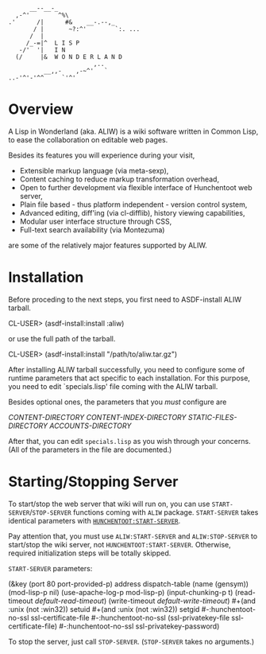           __--__-_
      ,-^'        ^%\
    .'      /|      #&    __-.--,_
           / |       ~?:^'        `:. ...
          /  |
         /_-=|^  L I S P
       -/'  '|   I N
      (/     |&  W O N D E R L A N D
                            ,..
              __,,-    ,-~^'   `
    ..-'^'-'^^     `'^'

# Overview

A Lisp in Wonderland (aka. ALIW) is a wiki software written in Common Lisp, to ease the collaboration on editable web pages.

Besides its features you will experience during your visit,

- Extensible markup language (via meta-sexp),
- Content caching to reduce markup transformation overhead,
- Open to further development via flexible interface of Hunchentoot web server,
- Plain file based - thus platform independent - version control system,
- Advanced editing, diff'ing (via cl-difflib), history viewing capabilities,
- Modular user interface structure through CSS,
- Full-text search availability (via Montezuma)

are some of the relatively major features supported by ALIW.

# Installation

Before proceding to the next steps, you first need to ASDF-install ALIW tarball.

  CL-USER> (asdf-install:install :aliw)

or use the full path of the tarball.

  CL-USER> (asdf-install:install "/path/to/aliw.tar.gz")

After installing ALIW tarball successfully, you need to configure some of runtime parameters that act specific to each installation. For this purpose, you need to edit `specials.lisp' file coming with the ALIW tarball.

Besides optional ones, the parameters that you _must_ configure are

  *CONTENT-DIRECTORY*
  *CONTENT-INDEX-DIRECTORY*
  *STATIC-FILES-DIRECTORY*
  *ACCOUNTS-DIRECTORY*

After that, you can edit `specials.lisp` as you wish through your concerns. (All of the parameters in the file are documented.)

# Starting/Stopping Server

To start/stop the web server that wiki will run on, you can use `START-SERVER`/`STOP-SERVER` functions coming with `ALIW` package. `START-SERVER` takes identical parameters with [`HUNCHENTOOT:START-SERVER`](http://weitz.de/hunchentoot/#servers).

Pay attention that, you must use `ALIW:START-SERVER` and `ALIW:STOP-SERVER` to start/stop the wiki server, not `HUNCHENTOOT:START-SERVER`. Otherwise, required initialization steps will be totally skipped.

`START-SERVER` parameters:

  (&key (port 80 port-provided-p)
        address
        dispatch-table
        (name (gensym))
        (mod-lisp-p nil)
        (use-apache-log-p mod-lisp-p)
        (input-chunking-p t)
        (read-timeout *default-read-timeout*)
        (write-timeout *default-write-timeout*)
        #+(and :unix (not :win32)) setuid
        #+(and :unix (not :win32)) setgid
        #-:hunchentoot-no-ssl ssl-certificate-file
        #-:hunchentoot-no-ssl (ssl-privatekey-file ssl-certificate-file)
        #-:hunchentoot-no-ssl ssl-privatekey-password)

To stop the server, just call `STOP-SERVER`. (`STOP-SERVER` takes no arguments.)
